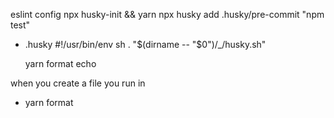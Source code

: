 eslint config
  npx husky-init && yarn
  npx husky add .husky/pre-commit "npm test"
  * .husky
    #!/usr/bin/env sh
    . "$(dirname -- "$0")/_/husky.sh"

    yarn format
    echo

when you create a file
  you run in 
  * yarn format
